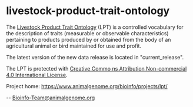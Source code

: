 # livestock-product-trait-ontology

The <a href="https://www.animalgenome.org/bioinfo/projects/lpt/">Livestock Product Trait Ontology</a> (LPT) is a controlled vocabulary for the description of traits (measurable or observable characteristics) pertaining to products produced by or obtained from the body of an agricultural animal or bird maintained for use and profit. 

The latest version of the new data release is located in "current_release".

The LPT is protected with <a href="https://creativecommons.org/licenses/by-nc/4.0/">Creative Commo
ns Attribution Non-commercial 4.0 International License</a>.

Project home: https://www.animalgenome.org/bioinfo/projects/lpt/

--
Bioinfo-Team@animalgenome.org
